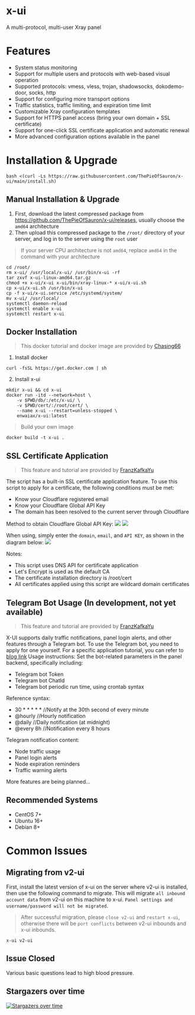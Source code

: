 # x-ui

A multi-protocol, multi-user Xray panel

# Features

- System status monitoring
- Support for multiple users and protocols with web-based visual operation
- Supported protocols: vmess, vless, trojan, shadowsocks, dokodemo-door, socks, http
- Support for configuring more transport options
- Traffic statistics, traffic limiting, and expiration time limit
- Customizable Xray configuration templates
- Support for HTTPS panel access (bring your own domain + SSL certificate)
- Support for one-click SSL certificate application and automatic renewal
- More advanced configuration options available in the panel

# Installation & Upgrade

```
bash <(curl -Ls https://raw.githubusercontent.com/ThePieOfSauron/x-ui/main/install.sh)
```

## Manual Installation & Upgrade

1. First, download the latest compressed package from https://github.com/ThePieOfSauron/x-ui/releases, usually choose the `amd64` architecture
2. Then upload this compressed package to the `/root/` directory of your server, and log in to the server using the `root` user

> If your server CPU architecture is not `amd64`, replace `amd64` in the command with your architecture

```
cd /root/
rm x-ui/ /usr/local/x-ui/ /usr/bin/x-ui -rf
tar zxvf x-ui-linux-amd64.tar.gz
chmod +x x-ui/x-ui x-ui/bin/xray-linux-* x-ui/x-ui.sh
cp x-ui/x-ui.sh /usr/bin/x-ui
cp -f x-ui/x-ui.service /etc/systemd/system/
mv x-ui/ /usr/local/
systemctl daemon-reload
systemctl enable x-ui
systemctl restart x-ui
```

## Docker Installation

> This docker tutorial and docker image are provided by [Chasing66](https://github.com/Chasing66)

1. Install docker

```shell
curl -fsSL https://get.docker.com | sh
```

2. Install x-ui

```shell
mkdir x-ui && cd x-ui
docker run -itd --network=host \
    -v $PWD/db/:/etc/x-ui/ \
    -v $PWD/cert/:/root/cert/ \
    --name x-ui --restart=unless-stopped \
    enwaiax/x-ui:latest
```

> Build your own image

```shell
docker build -t x-ui .
```

## SSL Certificate Application

> This feature and tutorial are provided by [FranzKafkaYu](https://github.com/FranzKafkaYu)

The script has a built-in SSL certificate application feature. To use this script to apply for a certificate, the following conditions must be met:

- Know your Cloudflare registered email
- Know your Cloudflare Global API Key
- The domain has been resolved to the current server through Cloudflare

Method to obtain Cloudflare Global API Key:
    ![](media/bda84fbc2ede834deaba1c173a932223.png)
    ![](media/d13ffd6a73f938d1037d0708e31433bf.png)

When using, simply enter the `domain`, `email`, and `API KEY`, as shown in the diagram below:
        ![](media/2022-04-04_141259.png)

Notes:

- This script uses DNS API for certificate application
- Let's Encrypt is used as the default CA
- The certificate installation directory is /root/cert
- All certificates applied using this script are wildcard domain certificates

## Telegram Bot Usage (In development, not yet available)

> This feature and tutorial are provided by [FranzKafkaYu](https://github.com/FranzKafkaYu)

X-UI supports daily traffic notifications, panel login alerts, and other features through a Telegram bot. To use the Telegram bot, you need to apply for one yourself.
For a specific application tutorial, you can refer to [blog link](https://coderfan.net/how-to-use-telegram-bot-to-alarm-you-when-someone-login-into-your-vps.html)
Usage instructions: Set the bot-related parameters in the panel backend, specifically including:

- Telegram bot Token
- Telegram bot ChatId
- Telegram bot periodic run time, using crontab syntax  

Reference syntax:
- 30 * * * * * //Notify at the 30th second of every minute
- @hourly      //Hourly notification
- @daily       //Daily notification (at midnight)
- @every 8h    //Notification every 8 hours  

Telegram notification content:
- Node traffic usage
- Panel login alerts
- Node expiration reminders
- Traffic warning alerts  

More features are being planned...

## Recommended Systems

- CentOS 7+
- Ubuntu 16+
- Debian 8+

# Common Issues

## Migrating from v2-ui

First, install the latest version of x-ui on the server where v2-ui is installed, then use the following command to migrate. This will migrate `all inbound account data` from v2-ui on this machine to x-ui. `Panel settings and username/password will not be migrated`.

> After successful migration, please `close v2-ui` and `restart x-ui`, otherwise there will be `port conflicts` between v2-ui inbounds and x-ui inbounds.

```
x-ui v2-ui
```

## Issue Closed

Various basic questions lead to high blood pressure.

## Stargazers over time

[![Stargazers over time](https://starchart.cc/ThePieOfSauron/x-ui.svg)](https://starchart.cc/ThePieOfSauron/x-ui)
